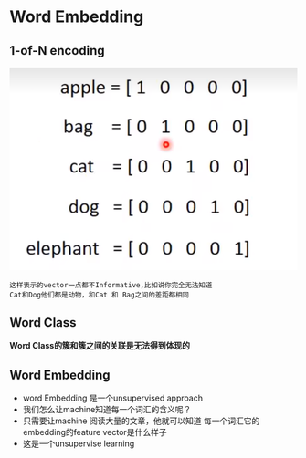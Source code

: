 # Word Embedding
## 1-of-N encoding
![alt text](image.png)
 ```
 这样表示的vector一点都不Informative,比如说你完全无法知道
 Cat和Dog他们都是动物，和Cat 和 Bag之间的差距都相同
 ```

## Word Class
**Word Class的簇和簇之间的关联是无法得到体现的**

## Word Embedding
+ word Embedding 是一个unsupervised approach
+ 我们怎么让machine知道每一个词汇的含义呢？
+ 只需要让machine 阅读大量的文章，他就可以知道 每一个词汇它的embedding的feature vector是什么样子
+ 这是一个unsupervise learning